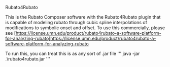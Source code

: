 Rubato4Rubato

This is the Rubato Composer software with the Rubato4Rubato plugin that is capable of modeling rubato through cubic spline interpolations of modifications to symbolic onset and offset. To use this commercially, please see [https://license.umn.edu/product/rubato4rubato-a-software-platform-for-analyzing-rubato]https://license.umn.edu/product/rubato4rubato-a-software-platform-for-analyzing-rubato

To run this, you can treat this is as any sort of .jar file
'''
java -jar .\rubato4rubato.jar
'''
